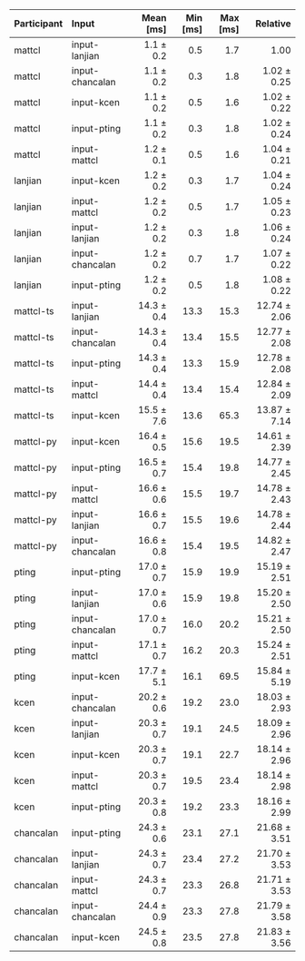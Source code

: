 | Participant | Input | Mean [ms] | Min [ms] | Max [ms] | Relative |
|:---|:---|---:|---:|---:|---:|
| mattcl | input-lanjian | 1.1 ± 0.2 | 0.5 | 1.7 | 1.00 |
| mattcl | input-chancalan | 1.1 ± 0.2 | 0.3 | 1.8 | 1.02 ± 0.25 |
| mattcl | input-kcen | 1.1 ± 0.2 | 0.5 | 1.6 | 1.02 ± 0.22 |
| mattcl | input-pting | 1.1 ± 0.2 | 0.3 | 1.8 | 1.02 ± 0.24 |
| mattcl | input-mattcl | 1.2 ± 0.1 | 0.5 | 1.6 | 1.04 ± 0.21 |
| lanjian | input-kcen | 1.2 ± 0.2 | 0.3 | 1.7 | 1.04 ± 0.24 |
| lanjian | input-mattcl | 1.2 ± 0.2 | 0.5 | 1.7 | 1.05 ± 0.23 |
| lanjian | input-lanjian | 1.2 ± 0.2 | 0.3 | 1.8 | 1.06 ± 0.24 |
| lanjian | input-chancalan | 1.2 ± 0.2 | 0.7 | 1.7 | 1.07 ± 0.22 |
| lanjian | input-pting | 1.2 ± 0.2 | 0.5 | 1.8 | 1.08 ± 0.22 |
| mattcl-ts | input-lanjian | 14.3 ± 0.4 | 13.3 | 15.3 | 12.74 ± 2.06 |
| mattcl-ts | input-chancalan | 14.3 ± 0.4 | 13.4 | 15.5 | 12.77 ± 2.08 |
| mattcl-ts | input-pting | 14.3 ± 0.4 | 13.3 | 15.9 | 12.78 ± 2.08 |
| mattcl-ts | input-mattcl | 14.4 ± 0.4 | 13.4 | 15.4 | 12.84 ± 2.09 |
| mattcl-ts | input-kcen | 15.5 ± 7.6 | 13.6 | 65.3 | 13.87 ± 7.14 |
| mattcl-py | input-kcen | 16.4 ± 0.5 | 15.6 | 19.5 | 14.61 ± 2.39 |
| mattcl-py | input-pting | 16.5 ± 0.7 | 15.4 | 19.8 | 14.77 ± 2.45 |
| mattcl-py | input-mattcl | 16.6 ± 0.6 | 15.5 | 19.7 | 14.78 ± 2.43 |
| mattcl-py | input-lanjian | 16.6 ± 0.7 | 15.5 | 19.6 | 14.78 ± 2.44 |
| mattcl-py | input-chancalan | 16.6 ± 0.8 | 15.4 | 19.5 | 14.82 ± 2.47 |
| pting | input-pting | 17.0 ± 0.7 | 15.9 | 19.9 | 15.19 ± 2.51 |
| pting | input-lanjian | 17.0 ± 0.6 | 15.9 | 19.8 | 15.20 ± 2.50 |
| pting | input-chancalan | 17.0 ± 0.7 | 16.0 | 20.2 | 15.21 ± 2.50 |
| pting | input-mattcl | 17.1 ± 0.7 | 16.2 | 20.3 | 15.24 ± 2.51 |
| pting | input-kcen | 17.7 ± 5.1 | 16.1 | 69.5 | 15.84 ± 5.19 |
| kcen | input-chancalan | 20.2 ± 0.6 | 19.2 | 23.0 | 18.03 ± 2.93 |
| kcen | input-lanjian | 20.3 ± 0.7 | 19.1 | 24.5 | 18.09 ± 2.96 |
| kcen | input-kcen | 20.3 ± 0.7 | 19.1 | 22.7 | 18.14 ± 2.96 |
| kcen | input-mattcl | 20.3 ± 0.7 | 19.5 | 23.4 | 18.14 ± 2.98 |
| kcen | input-pting | 20.3 ± 0.8 | 19.2 | 23.3 | 18.16 ± 2.99 |
| chancalan | input-pting | 24.3 ± 0.6 | 23.1 | 27.1 | 21.68 ± 3.51 |
| chancalan | input-lanjian | 24.3 ± 0.7 | 23.4 | 27.2 | 21.70 ± 3.53 |
| chancalan | input-mattcl | 24.3 ± 0.7 | 23.3 | 26.8 | 21.71 ± 3.53 |
| chancalan | input-chancalan | 24.4 ± 0.9 | 23.3 | 27.8 | 21.79 ± 3.58 |
| chancalan | input-kcen | 24.5 ± 0.8 | 23.5 | 27.8 | 21.83 ± 3.56 |
